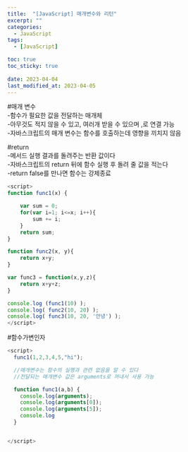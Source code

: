 ```yaml
---
title:  "[JavaScript] 매개변수와 리턴"
excerpt: ""
categories:
  - JavaScript
tags:
  - [JavaScript]

toc: true
toc_sticky: true
 
date: 2023-04-04
last_modified_at: 2023-04-05
---
```


#매개 변수  
-함수가 필요한 값을 전달하는 매개체  
-아무것도 적지 않을 수 있고, 여러개 받을 수 있으며 ,로 연결 가능  
-자바스크립트의 매개 변수는 함수를 호출하는데 영향을 끼치지 않음  
  
#return  
-메서드 실행 결과를 돌려주는 반환 값이다  
-자바스크립트의 return 뒤에 함수 실행 후 돌려 줄 값을 적는다  
-return false를 만나면 함수는 강제종료  

```javascript
<script>
function func1(x) {

    var sum = 0;
    for(var i=1; i<=x; i++){
        sum += i;
    }
    return sum;
}

function func2(x, y){
    return x+y;
}

var func3 = function(x,y,z){
    return x+y+z;
}

console.log (func1(10) );
console.log( func2(10, 20) );
console.log( func3(10, 20, '안녕') );
</script>
```
#함수가변인자
```javascript
<script>
  func1(1,2,3,4,5,"hi");

  //매개변수는 함수의 실행과 관련 없음을 알 수 있다
  //전달되는 매개변수 값은 arguments로 꺼내서 사용 가능

  function func1(a,b) {
    console.log(arguments);
    console.log(arguments[0]);
    console.log(arguments[5]);
    console.log
  }


</script>
```
